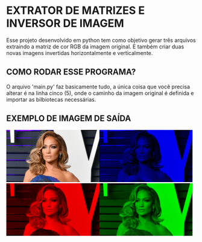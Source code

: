 # EXTRATOR DE MATRIZES E INVERSOR DE IMAGEM

Esse projeto desenvolvido em python tem como objetivo gerar três arquivos extraindo a matriz de cor RGB da imagem original. E também criar duas novas imagens invertidas horizontalmente e verticalmente.

## COMO RODAR ESSE PROGRAMA?

O arquivo 'main.py' faz basicamente tudo, a única coisa que você precisa alterar é na linha cinco (5), onde o caminho da imagem original é definida e importar as bilbiotecas necessárias.

## EXEMPLO DE IMAGEM DE SAÍDA

<img src="jaylo.jpg" alt="Jaylo original" style="height: 49%; width:49%;" align="left"/>
<img src="jay_blue.jpeg" alt="Jaylo shade blue" style="height: 49%; width:49%;"/>
<img src="jay_red.jpeg" alt="Jaylo shade red" style="height: 49%; width:49%;" align="left"/>
<img src="jay_green.jpeg" alt="Jaylo shade green" style="height: 49%; width:49%;"/>
